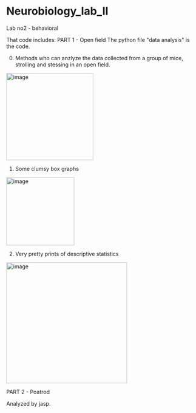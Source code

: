 # Neurobiology_lab_II

Lab no2 - behavioral

That code includes:
PART 1 - Open field
The python file "data analysis" is the code.

0. Methods who can anzlyze the data collected from a group of mice, strolling and stessing in an open field.
<img width="229" alt="image" src="https://user-images.githubusercontent.com/71634031/208270731-0ba6bb33-f29a-4ffe-9947-c1a08c42c8a7.png">

1. Some clumsy box graphs
<img width="179" alt="image" src="https://user-images.githubusercontent.com/71634031/208270695-62f727b6-a38f-49fe-94d6-535619c92f18.png">

2. Very pretty prints of descriptive statistics
<img width="318" alt="image" src="https://user-images.githubusercontent.com/71634031/208270656-1078dde7-8c71-4e79-9a81-2da18d485b6b.png">

PART 2 - Poatrod

Analyzed by jasp.
